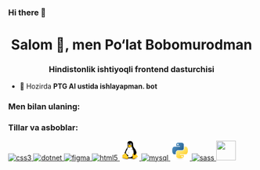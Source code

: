 ### Hi there 👋

<h1 align="center">Salom 👋, men Po‘lat Bobomurodman</h1>
<h3 align="center">Hindistonlik ishtiyoqli frontend dasturchisi</h3>

- 🔭 Hozirda **PTG AI ustida ishlayapman. bot**

<h3 align="left">Men bilan ulaning:</h3>
<p align="left">
</p>

<h3 align="left">Tillar va asboblar:</h3>
<p align ="left"> <a href="https://www.w3schools.com/css/" target="_blank" rel="noreferrer"> <img src="https://raw.githubusercontent.com/devicons /devicon/master/icons/css3/css3-original-wordmark.svg" alt="css3" width="40" height="40"/> </a> <a href="https://dotnet.microsoft .com/" target="_blank" rel="noreferrer"> <img src="https://raw.githubusercontent.com/devicons/devicon/master/icons/dot-net/dot-net-original-wordmark. svg" alt="dotnet" width="40" height="40"/> </a> <a href="https://www.figma.com/" target="_blank" rel="noreferrer"> <img src="https://www.vectorlogo.zone/logos/figma/figma-icon.svg" alt="figma" width="40" height="40"/> </a> <a href= "https://www.w3.org/html/" target="_blank" rel="noreferrer"> <img src="https://raw.githubusercontent.com/devicons/devicon/master/icons/html5/ html5-original-wordmark.svg" alt="html5" width="40" height="40"/> </a> <a href="https://www.linux.org/" target="_blank" rel="noreferrer"> <img src="https://raw.githubusercontent.com/devicons/devicon/master/icons/linux/linux-original.svg" alt="linux" width="40" height="" 40"/> </a> <a href="https://www.mysql.com/" target="_blank" rel="noreferrer"> <img src="https://raw.githubusercontent.com/ devicons/devicon/master/icons/mysql/mysql-original-wordmark.svg" alt="mysql" width="40" height="40"/> </a> <a href="https://www. python.org" target="_blank" rel="noreferrer"> <img src="https://raw.githubusercontent.com/devicons/devicon/master/icons/python/python-original.svg" alt="python " width="40" height="40"/> </a> <a href="https://sass-lang.com" target="_blank" rel="noreferrer"> <img src="https: //xom.githubusercontent.com/devicons/devicon/master/icons/sass/sass-original.svg" alt="sass" width="40" height="40"/> </a> <a href="https:// unrealengine.com/" target="_blank" rel="noreferrer"> <img src="https://raw.githubusercontent.com/kenangundogan/fontisto/036b7eca71aab1bef8e6a0518f7329f13ed62f6b/ic-gy/alt-g"and. "unreal" width="40" height="40"/> </a> </p>

<!--
**PolatBobomurod/PolatBobomurod** is a ✨ _special_ ✨ repository because its `README.md` (this file) appears on your GitHub profile.

Here are some ideas to get you started:

- 🔭 I’m currently working on ...
- 🌱 I’m currently learning ...
- 👯 I’m looking to collaborate on ...
- 🤔 I’m looking for help with ...
- 💬 Ask me about ...
- 📫 How to reach me: ...
- 😄 Pronouns: ...
- ⚡ Fun fact: ...
-->
